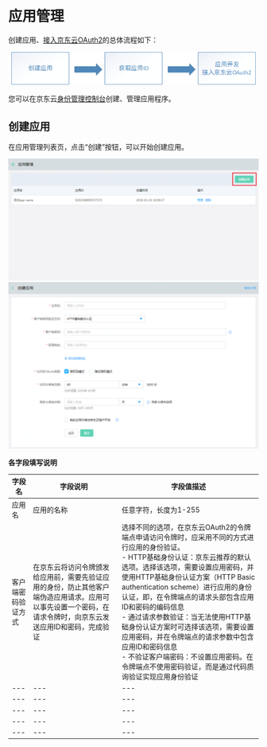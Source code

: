# 应用管理

创建应用、[接入京东云OAuth2](../../../documentation/Identity-Authentication-Service/Application-Management/OAuth2.md)的总体流程如下：</br>

![](../../../image/Identity-Authentication-Service/Application-Management/app-flow2.png)

您可以在京东云[身份管理控制台](https://ias-console.jdcloud.com/ias/apps)创建、管理应用程序。</br>

## 创建应用

在应用管理列表页，点击“创建”按钮，可以开始创建应用。</br>

![](../../../image/Identity-Authentication-Service/Application-Management/1-apps-list.png)
![](../../../image/Identity-Authentication-Service/Application-Management/2-create-app.png)

**各字段填写说明**

|字段名|字段说明|字段值描述|
|---|---|---|
|应用名|应用的名称|任意字符，长度为1-255|
|客户端密码验证方式|在京东云将访问令牌颁发给应用前，需要先验证应用的身份，防止其他客户端伪造应用请求。应用可以事先设置一个密码，在请求令牌时，向京东云发送应用ID和密码，完成验证|选择不同的选项，在京东云OAuth2的令牌端点申请访问令牌时，应采用不同的方式进行应用的身份验证。</br>- HTTP基础身份认证：京东云推荐的默认选项。选择该选项，需要设置应用密码，并使用HTTP基础身份认证方案（HTTP Basic authentication scheme）进行应用的身份认证，即，在令牌端点的请求头部包含应用ID和密码的编码信息</br>- 通过请求参数验证：当无法使用HTTP基础身份认证方案时可选择该选项，需要设置应用密码，并在令牌端点的请求参数中包含应用ID和密码信息</br>- 不验证客户端密码：不设置应用密码。在令牌端点不使用密码验证，而是通过代码质询验证实现应用身份验证|
|---|---|---|
|---|---|---|
|---|---|---|
|---|---|---|
|---|---|---|
